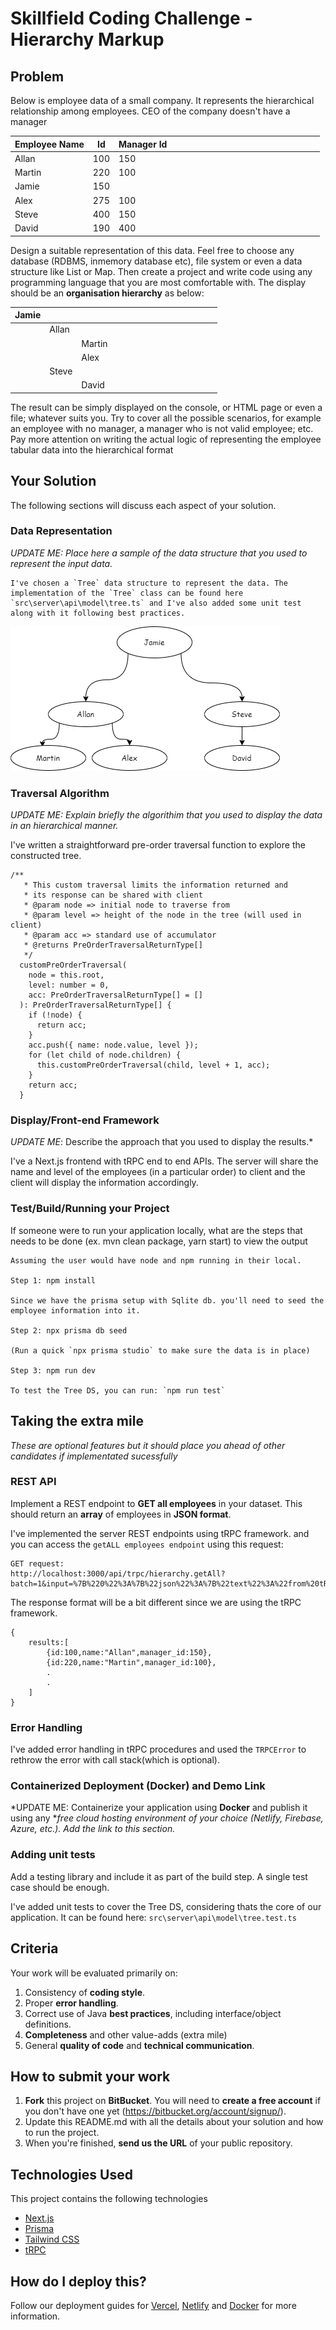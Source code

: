 # Skillfield Coding Challenge - Hierarchy Markup

## Problem
Below is employee data of a small company.
It represents the hierarchical relationship among employees. CEO of the company doesn't
have a manager

 Employee Name        | Id   | Manager Id |      |      |      |      |      |      |      |      |      |      |      |      |      |      |      |      |      |
 -------------------- | ---- | ---------- | ---- | ---- | ---- | ---- | ---- | ---- | ---- | ---- | ---- | ---- | ---- | ---- | ---- | ---- | ---- | ---- | ---- |
 Allan                | 100  | 150        
 Martin               | 220  | 100        
 Jamie                | 150  |            
 Alex                 | 275  | 100           
 Steve                | 400  | 150        
 David                | 190  | 400        

Design a suitable representation of this data. Feel free to choose any database (RDBMS, inmemory database etc), file system or even a data structure like List or Map. 
Then create a project and write code using any programming language that you are most comfortable with. 
The display should be an **organisation hierarchy** as below:

| Jamie    |        |         |      |      |      |      |      |      |      |      |      |      |      |      |
| -------- | ------ | ------- | ---- | ---- | ---- | ---- | ---- | ---- | ---- | ---- | ---- | ---- | ---- | ---- |
|          | Allan  |         |
|          |        | Martin  |
|          |        | Alex    |
|          | Steve  |         |
|          |        | David   |


The result can be simply displayed on the console, or HTML page or even a file; whatever
suits you. Try to cover all the possible scenarios, for example an employee with no manager, a
manager who is not valid employee; etc.
Pay more attention on writing the actual logic of representing the employee tabular data into
the hierarchical format

## Your Solution
The following sections will discuss each aspect of your solution. 

### Data Representation 
*UPDATE ME: Place here a sample of the data structure that you used to represent the input data.*

```
I've chosen a `Tree` data structure to represent the data. The implementation of the `Tree` class can be found here `src\server\api\model\tree.ts` and I've also added some unit test along with it following best practices.
```
![alt text](public\Tree.png)

### Traversal Algorithm
*UPDATE ME: Explain briefly the algorithim that you used to display the data in an hierarchical manner.*

I've written a straightforward pre-order traversal function to explore the constructed tree.

```
/**
   * This custom traversal limits the information returned and
   * its response can be shared with client
   * @param node => initial node to traverse from
   * @param level => height of the node in the tree (will used in client)
   * @param acc => standard use of accumulator
   * @returns PreOrderTraversalReturnType[]
   */
  customPreOrderTraversal(
    node = this.root,
    level: number = 0,
    acc: PreOrderTraversalReturnType[] = []
  ): PreOrderTraversalReturnType[] {
    if (!node) {
      return acc;
    }
    acc.push({ name: node.value, level });
    for (let child of node.children) {
      this.customPreOrderTraversal(child, level + 1, acc);
    }
    return acc;
  }
```

### Display/Front-end Framework
*UPDATE ME*: Describe the approach that you used to display the results.*

I've a Next.js frontend with tRPC end to end APIs. The server will share the name and level of the employees (in a particular order) to client and the client will display the information accordingly.

### Test/Build/Running your Project
If someone were to run your application locally, what are the steps that needs to be done (ex. mvn clean package, yarn start) to view the output
```
Assuming the user would have node and npm running in their local.

Step 1: npm install

Since we have the prisma setup with Sqlite db. you'll need to seed the employee information into it.

Step 2: npx prisma db seed

(Run a quick `npx prisma studio` to make sure the data is in place)

Step 3: npm run dev

To test the Tree DS, you can run: `npm run test`

```

## Taking the extra mile
*These are optional features but it should place you ahead of other candidates if implementated sucessfully*

### REST API 
Implement a REST endpoint to **GET all employees** in your dataset. This should return an **array** of employees in **JSON format**.

I've implemented the server REST endpoints using tRPC framework. and you can access the `getALL employees endpoint` using this request:
```
GET request: 
http://localhost:3000/api/trpc/hierarchy.getAll?batch=1&input=%7B%220%22%3A%7B%22json%22%3A%7B%22text%22%3A%22from%20tRPC%22%7D%7D%7D

```
The response format will be a bit different since we are using the tRPC framework. 

```
{
    results:[
        {id:100,name:"Allan",manager_id:150},
        {id:220,name:"Martin",manager_id:100},
        .
        .
    ]
}
```

### Error Handling
I've added error handling in tRPC procedures and used the `TRPCError` to rethrow the error with call stack(which is optional).

### Containerized Deployment (Docker) and Demo Link
*UPDATE ME: Containerize your application using **Docker** and publish it using any **free cloud hosting environment of your choice (Netlify, Firebase, Azure, etc.). Add the link to this section.*

### Adding unit tests
Add a testing library and include it as part of the build step. A single test case should be enough.

I've added unit tests to cover the Tree DS, considering thats the core of our application. It can be found here:  `src\server\api\model\tree.test.ts`

## Criteria
Your work will be evaluated primarily on:

1. Consistency of **coding style**.
2. Proper **error handling**.
3. Correct use of Java **best practices**, including interface/object definitions.
4. **Completeness** and other value-adds (extra mile)
5. General **quality of code** and **technical communication**.

## How to submit your work
1.  **Fork** this project on **BitBucket**. You will need to **create a free account** if you don't have one yet (https://bitbucket.org/account/signup/).
2.  Update this README.md with all the details about your solution and how to run the project.
3.  When you're finished, **send us the URL** of your public repository.


## Technologies Used

This project contains the following technologies
- [Next.js](https://nextjs.org)
- [Prisma](https://prisma.io)
- [Tailwind CSS](https://tailwindcss.com)
- [tRPC](https://trpc.io)


## How do I deploy this?

Follow our deployment guides for [Vercel](https://create.t3.gg/en/deployment/vercel), [Netlify](https://create.t3.gg/en/deployment/netlify) and [Docker](https://create.t3.gg/en/deployment/docker) for more information.
